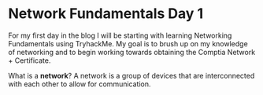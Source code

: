 # Network Fundamentals Day 1

For my first day in the blog I will be starting with learning Networking Fundamentals using TryhackMe. My goal is to brush up on my knowledge of networking and to begin working towards obtaining the Comptia Network + Certificate.

What is a **network**? A network is a group of devices that are interconnected with each other to allow for communication.



